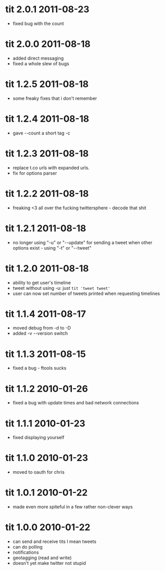 # tit 2.0.1 2011-08-23

* fixed bug with the count

# tit 2.0.0 2011-08-18

* added direct messaging
* fixed a whole slew of bugs

# tit 1.2.5 2011-08-18

* some freaky fixes that i don't remember

# tit 1.2.4 2011-08-18

* gave --count a short tag -c

# tit 1.2.3 2011-08-18

* replace t.co urls with expanded urls.
* fix for options parser

# tit 1.2.2 2011-08-18

* freaking &lt;3 all over the fucking twittersphere - decode that shit

# tit 1.2.1 2011-08-18

 * no longer using "-u" or "--update" for sending a tweet when other options exist - using "-t" or "--tweet"

# tit 1.2.0 2011-08-18

 * ability to get user's timeline
 * tweet without using -u: just `tit 'tweet tweet'`
 * user can now set number of tweets printed when requesting timelines

# tit 1.1.4 2011-08-17

 * moved debug from -d to -D
 * added -v --version switch

# tit 1.1.3 2011-08-15

 * fixed a bug - ftools sucks

# tit 1.1.2 2010-01-26

 * fixed a bug with update times and bad network connections

# tit 1.1.1 2010-01-23

 * fixed displaying yourself

# tit 1.1.0 2010-01-23

 * moved to oauth for chris

# tit 1.0.1 2010-01-22

 * made even more spiteful in a few rather non-clever ways

# tit 1.0.0 2010-01-22

 * can send and receive tits I mean tweets
 * can do polling
 * notifications
 * geotagging (read and write)
 * doesn't yet make twitter not stupid